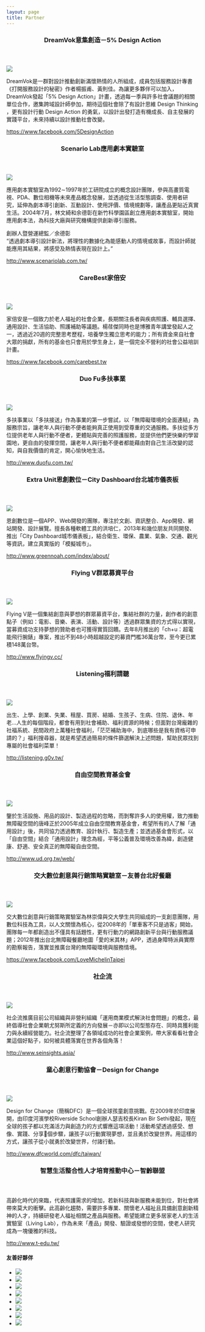 ```yaml
---
layout: page
title: Partner
---
```


<section class="content-section">
  <header class="content-section-title-container">
    <h3 class="content-section-title green">DreamVok意集創造－5% Design Action<span class="content-section-title-tit"></span></h3>
  </header>

  <img class="page-partner-content-image right" src="{{ site.url }}/images/logo/5-design.JPG" />

  <p>DreamVok是一群對設計推動創新滿懷熱情的人所組成，成員包括服務設計專書《打開服務設計的秘密》作者楊振甫、黃則佳。為讓更多夥伴可以加入，DreamVok發起「5% Design Action」計畫，透過每一季與許多社會議題的相關單位合作，邀集跨域設計師參加，期待這個社會除了有設計思維 Design Thinking ，更有設計行動 Design Action 的勇氣，以設計出發打造有機成長、自主發展的實踐平台，未來持續以設計推動社會改變。</p>

  <p><a href="https://www.facebook.com/5DesignAction">https://www.facebook.com/5DesignAction</a></p>
</section>


<section class="content-section">
  <header class="content-section-title-container">
    <h3 class="content-section-title green">Scenario Lab應用劇本實驗室<span class="content-section-title-tit"></span></h3>
  </header>

  <img class="page-partner-content-image left" src="{{ site.url }}/images/logo/scenario-lab.JPG" />

  <p>應用劇本實驗室為1992∼1997年於工研院成立的概念設計團隊，參與高畫質電視、PDA、數位相機等未來產品概念發展，並透過從生活型態調查、使用者研究，延伸為劇本導引創新、互動設計、使用評價、情境規劃等，讓產品更貼近真實生活。2004年7月，林文綺和余德彰在新竹科學園區創立應用劇本實驗室，開始應用劇本法，為科技大廠與研究機構提供創新導引服務。</p>

  <p>創辦人暨營運總監／余德彰<br />“透過劇本導引設計新法，將理性的數據化為能感動人的情境或故事，而設計師就能應用其結果，將感受及熱情表現在設計上。”</p>

  <p><a href="http://www.scenariolab.com.tw/">http://www.scenariolab.com.tw/</a></p>
</section>


<section class="content-section">
  <header class="content-section-title-container">
    <h3 class="content-section-title green">CareBest家倍安<span class="content-section-title-tit"></span></h3>
  </header>

  <img class="page-partner-content-image left" src="{{ site.url }}/images/logo/carebest.jpg" />

  <p>家倍安是一個致力於老人福祉的社會企業，長期關注長者與疾病照護、輔具選擇、通用設計、生活協助、照護補助等議題。楊荏傑同時也是博雅青年講堂發起人之一，透過近20週的完整思考歷程，培養學生獨立思考的能力；所有資金來自社會大眾的捐獻，所有的基金也只會用於學生身上，是一個完全不營利的社會公益培訓計畫。</p>
  
  <p><a href="https://www.facebook.com/carebest.tw">https://www.facebook.com/carebest.tw</a></p>
</section>

<section class="content-section">
  <header class="content-section-title-container">
    <h3 class="content-section-title green">Duo Fu多扶事業<span class="content-section-title-tit"></span></h3>
  </header>

  <img class="page-partner-content-image left" src="{{ site.url }}/images/logo/dofu.JPG" />
  
  <p>多扶事業以「多扶接送」作為事業的第一步嘗試，以「無障礙環境的全面連結」為服務宗旨，讓老年人與行動不便者能夠真正使用到受尊重的交通服務。多扶從多方位提供老年人與行動不便者，更體貼與完善的照護服務，並提供他們更快樂的學習園地，更自由的發揮空間，讓老年人與行動不便者都能藉由對自己生活改變的認知，與自我價值的肯定，開心愉快地生活。</p>
  
  <p><a href="http://www.duofu.com.tw/">http://www.duofu.com.tw/</a></p>
</section>

<section class="content-section">
  <header class="content-section-title-container">
    <h3 class="content-section-title green">Extra Unit恩創數位－City Dashboard台北城市儀表板<span class="content-section-title-tit"></span></h3>
  </header>

  <img class="page-partner-content-image right" src="{{ site.url }}/images/logo/extraunit.JPG" />

  <p>恩創數位是一個APP、Web開發的團隊，專注於文創、資訊整合、App開發、網站開發、設計展覽。擅長各種軟體工具的洪培仁，2013年和幾位朋友共同開發、推出「City Dashboard城市儀表板」，結合衛生、環保、農業、氣象、交通、觀光等資訊，建立真實版的「模擬城市」。</p>

  <p><a href="http://www.greennoah.com/index/about/">http://www.greennoah.com/index/about/</a></p>
</section>

<section class="content-section">
  <header class="content-section-title-container">
    <h3 class="content-section-title green">Flying V群眾募資平台<span class="content-section-title-tit"></span></h3>
  </header>

  <img class="page-partner-content-image left" src="{{ site.url }}/images/logo/flyingv.jpg" />

  <p>Flying V是一個集結創意與夢想的群眾募資平台，集結社群的力量，創作者的創意點子（例如：電影、音樂、表演、活動、設計等）透過群眾集資的方式得以實現，當募資成功支持夢想的贊助者也可獲得實質回饋。去年8月推出的「ch+u：超電能飛行腕錶」專案，推出不到48小時超越設定的募資門檻36萬台幣，至今更已累積148萬台幣。</p>

  <p><a href="http://www.flyingv.cc/">http://www.flyingv.cc/</a></p>
</section>

<section class="content-section">
  <header class="content-section-title-container">
    <h3 class="content-section-title green">Listening福利請聽<span class="content-section-title-tit"></span></h3>
  </header>

  <img class="page-partner-content-image right" src="{{ site.url }}/images/logo/listening.jpg" />

  <p>出生、上學、創業、失業、租屋、買房、結婚、生孩子、生病、住院、退休、年老…人生的每個階段，都會有用到社會補助、福利資源的時候；但面對台灣龐雜的社福系統、民間政府上萬種社會福利，「茫茫補助海中，到底哪些是我有資格可申請的？」福利搜尋器，就是希望透過簡易的條件篩選解決上述問題，幫助民眾找到專屬的社會福利菜單！</p>

  <p><a href="http://listening.g0v.tw/">http://listening.g0v.tw/</a></p>
</section>

<section class="content-section">
  <header class="content-section-title-container">
    <h3 class="content-section-title green">自由空間教育基金會<span class="content-section-title-tit"></span></h3>
  </header>

  <img class="page-partner-content-image right" src="{{ site.url }}/images/logo/fuoe.jpg" />

  <p>鑒於生活設施、用品的設計、製造過程的忽略，而剝奪許多人的使用權，致力推動無障礙空間的唐峰正於2005年成立自由空間教育基金會，希望所有的人了解「通用設計」後，共同協力透過教育、設計執行、製造生產；並透過基金會形式，以「自由空間」結合「通用設計」理念為經，平等公義普及環境改善為緯，創造健康、舒適、安全真正的無障礙自由空間。</p>

  <p><a href="http://www.ud.org.tw/web/">http://www.ud.org.tw/web/</a></p>
</section>

<section class="content-section">
  <header class="content-section-title-container">
    <h3 class="content-section-title green">交大數位創意與行銷策略實驗室－友善台北好餐廳<span class="content-section-title-tit"></span></h3>
  </header>

  <img class="page-partner-content-image left" src="{{ site.url }}/images/logo/ghostisland-taipei-restaurant.jpg" />

  <p>交大數位創意與行銷策略實驗室為林崇偉與交大學生共同組成的一支創意團隊，用數位科技為工具，以人文關懷為核心，從2008年的「單車客不只是過客」開始，團隊每一年都創造出不僅具有話題性，更有行動力的網路創新平台與行動服務議題；2012年推出台北無障礙餐廳地圖「愛的米其林」APP，透過身障特派員實際的勘察報告，落實並推廣台灣的無障礙環境與服務情境。</p>

  <p><a href="https://www.facebook.com/LoveMichelinTaipei">https://www.facebook.com/LoveMichelinTaipei</a></p>
</section>

<section class="content-section">
  <header class="content-section-title-container">
    <h3 class="content-section-title green">社企流<span class="content-section-title-tit"></span></h3>
  </header>

  <img class="page-partner-content-image right" src="{{ site.url }}/images/logo/social.png" />

  <p>社企流推廣目前公司組織與非營利組織「運用商業模式解決社會問題」的概念，最終倡導社會企業朝尤努斯所定義的方向發展－亦即以公司型態存在、同時具獲利能力與永續經營能力。社企流整理了各領域成功的社會企業案例，帶大家看看社會企業這個好點子，如何被具體落實在世界各個角落！</p>

  <p><a href="http://www.seinsights.asia/">http://www.seinsights.asia/</a></p>
</section>

<section class="content-section">
  <header class="content-section-title-container">
    <h3 class="content-section-title green">童心創意行動協會－Design for Change<span class="content-section-title-tit"></span></h3>
  </header>

  <img class="page-partner-content-image left" src="{{ site.url }}/images/logo/dfc.jpg" />

  <p>Design for Change（簡稱DFC）是一個全球孩童創意挑戰。在2009年於印度展開，由印度河濱學校Riverside School創辦人瑟吉校長Kiran Bir Sethi發起，現在全球的孩子都以充滿活力與創造力的方式響應這項活動！活動希望透過感受、想像、實踐、分享􀀕個步驟，讓孩子以行動實現夢想，並且勇於改變世界。用這樣的方式，讓孩子從小就勇於改變世界，付諸行動。</p>

  <p><a href="http://www.dfcworld.com/dfc/taiwan/">http://www.dfcworld.com/dfc/taiwan/</a></p>
</section>

<section class="content-section">
  <header class="content-section-title-container">
    <h3 class="content-section-title green">智慧生活整合性人才培育推動中心－智齡聯盟<span class="content-section-title-tit"></span></h3>
  </header>

  <!--<img class="page-partner-content-image right" src="{{ site.url }}/images/logo/" />-->

  <p>高齡化時代的來臨，代表照護需求的增加，若新科技與新服務未能到位，對社會將帶來莫大的衝擊。此高齡化趨勢，需要許多專業、關懷老人福祉且具備創意創新精神的人才，持續研發老人福祉相關之產品與服務。希望能建立更多居家老人的生活實驗室（Living Lab），作為未來「產品」開發、驗證或發想的空間，使老人研究成為一塊優雅的科技。</p>

  <p><a href="http://www.t-edu.tw/">http://www.t-edu.tw/</a></p>
</section>

<section class="more-partner">
  <h4 class="more-partner-title">友善好夥伴</h4>
  <ul class="more-partner-box">
    <li><a class="more-partner-box-link" href="http://www.8-fu.org/ap/index.aspx"><img class="" src="{{ site.url }}/images/pn1.jpg"></li>
    <li><a class="more-partner-box-link" href="http://www.forblind.org.tw"><img class="" src="{{ site.url }}/images/pn2.jpg"></li>
    <li><a class="more-partner-box-link" href="http://www.nad.org.tw/ap/index.aspx"><img class="" src="{{ site.url }}/images/pn3.jpg"></li>       
    <li><a class="more-partner-box-link" href="http://www.ceoclub.org.tw/"><img class="" src="{{ site.url }}/images/pn4.jpg"></li>
    <li><a class="more-partner-box-link" href="http://www.hondao.org.tw"><img class="" src="{{ site.url }}/images/pn5.jpg"></li>
    <li><a class="more-partner-box-link" href="http://www.sunable.net/sunhome/aboutus"><img class="" src="{{ site.url }}/images/pn6.jpg"></li>
    <li><a class="more-partner-box-link" href="http://afterthatday.blogspot.com/"><img class="" src="{{ site.url }}/images/pn7.jpg"></li>
    <li><a class="more-partner-box-link" href="http://www.tfb.org.tw/"><img class="" src="{{ site.url }}/images/pn8.jpg"></li>
  </ul>
</section>

